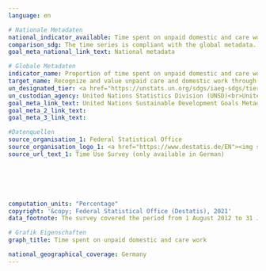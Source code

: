 ```yaml
---
language: en    

# Nationale Metadaten    
national_indicator_available: Time spent on unpaid domestic and care work    
comparison_sdg: The time series is compliant with the global metadata.    
goal_meta_national_link_text: National metadata    

# Globale Metadaten    
indicator_name: Proportion of time spent on unpaid domestic and care work, by sex, age and location    
target_name: Recognize and value unpaid care and domestic work through the provision of public services, infrastructure and social protection policies and the promotion of shared responsibility within the household and the family as nationally appropriate    
un_designated_tier: <a href="https://unstats.un.org/sdgs/iaeg-sdgs/tier-classification/" title="Click here for more information on the UN tier classification.">Tier II</a>    
un_custodian_agency: United Nations Statistics Division (UNSD)<br>United Nations Entity for Gender Equality and the Empowerment of Women (UN Women)    
goal_meta_link_text: United Nations Sustainable Development Goals Metadata    
goal_meta_2_link_text:     
goal_meta_3_link_text:     

#Datenquellen
source_organisation_1: Federal Statistical Office
source_organisation_logo_1: <a href="https://www.destatis.de/EN"><img src="https://g205sdgs.github.io/sdg-indicators/public/OrgImgEn/destatis.png" alt="Logo destatis" style="height:60px; width:148px" /></a>
source_url_text_1: Time Use Survey (only available in German)





    
computation_units: "Percentage"    
copyright: '&copy; Federal Statistical Office (Destatis), 2021'    
data_footnote: The survey covered the period from 1 August 2012 to 31 July 2013.    

# Grafik Eigenschaften    
graph_title: Time spent on unpaid domestic and care work    

national_geographical_coverage: Germany    
---
```


<span></span>
